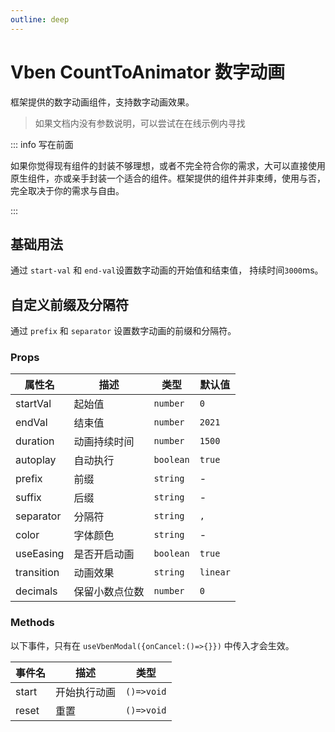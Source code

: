 ```yaml
---
outline: deep
---
```


# Vben CountToAnimator 数字动画

框架提供的数字动画组件，支持数字动画效果。

> 如果文档内没有参数说明，可以尝试在在线示例内寻找

::: info 写在前面

如果你觉得现有组件的封装不够理想，或者不完全符合你的需求，大可以直接使用原生组件，亦或亲手封装一个适合的组件。框架提供的组件并非束缚，使用与否，完全取决于你的需求与自由。

:::

## 基础用法

通过 `start-val` 和 `end-val`设置数字动画的开始值和结束值， 持续时间`3000`ms。

<DemoPreview dir="demos/vben-count-to-animator/basic" />

## 自定义前缀及分隔符

通过 `prefix` 和 `separator` 设置数字动画的前缀和分隔符。

<DemoPreview dir="demos/vben-count-to-animator/custom" />

### Props

| 属性名     | 描述           | 类型      | 默认值   |
| ---------- | -------------- | --------- | -------- |
| startVal   | 起始值         | `number`  | `0`      |
| endVal     | 结束值         | `number`  | `2021`   |
| duration   | 动画持续时间   | `number`  | `1500`   |
| autoplay   | 自动执行       | `boolean` | `true`   |
| prefix     | 前缀           | `string`  | -        |
| suffix     | 后缀           | `string`  | -        |
| separator  | 分隔符         | `string`  | `,`      |
| color      | 字体颜色       | `string`  | -        |
| useEasing  | 是否开启动画   | `boolean` | `true`   |
| transition | 动画效果       | `string`  | `linear` |
| decimals   | 保留小数点位数 | `number`  | `0`      |

### Methods

以下事件，只有在 `useVbenModal({onCancel:()=>{}})` 中传入才会生效。

| 事件名 | 描述         | 类型       |
| ------ | ------------ | ---------- |
| start  | 开始执行动画 | `()=>void` |
| reset  | 重置         | `()=>void` |
